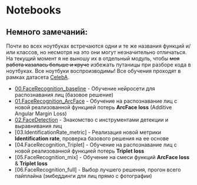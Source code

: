 # Notebooks

## Немного замечаний: 
Почти во всех ноутбуках встречаются одни и те же названия функций и/или классов, но несмотря на это они могут незначительно отличаться. На текущий момент я не выношу их в отдельный модуль, чтобы ~~моя работа казалась больше и круче~~ избежать путаницы при разборе кода в ноутбуках.
Все ноутбуки воспроизводимы!
Все обучения проходят в рамках датасета [CelebA](https://mmlab.ie.cuhk.edu.hk/projects/CelebA.html).

- [00.FaceRecognition_baseline](./00.FaceRecognition_baseline.ipynb) - Обучение нейросети для распознавания лиц (базовое решение)
- [01.FaceRecognition_ArcFace](./01.FaceRecognition_ArcFace.ipynb) - Обучение на распознавание лиц с новой реализованной функцией потерь **ArcFace loss**  (Additive Angular Margin Loss)
- [02.FaceDetection](./02.FaceDetection.ipynb) - Знакомство с инструментами детекции и выравнивания лиц
- [03.IdentificationRate_metric] - Реализация новой метрики **Identification rate**, проверка базового решения на ее основе
- [04.FaceRecognition_Triplet] - Обучение на распознавание лиц с новой реализованной функцией потерь **Triplet loss**
- [05.FaceRecognition_mix] - Обучение на смеси функций **ArcFace loss** & **Triplet loss**
- [06.FaceRecognition_full] - Выбор лучшего решения, прогон всего пайплайна (эмбеддинги для лиц прямо с фотографии)
